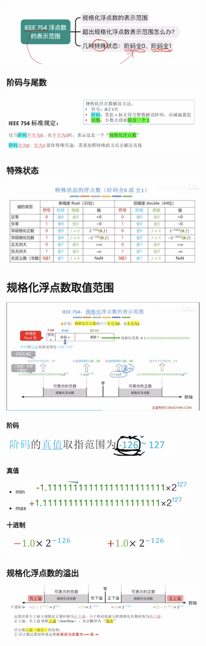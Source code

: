 


![输入图片说明](/imgs/2025-08-04/t2nPPqHxtfhcbGnP.png)
## 阶码与尾数
![输入图片说明](/imgs/2025-08-04/b0snaP0ItgVyma56.png)

## 特殊状态
![输入图片说明](/imgs/2025-08-04/iNp4zznGvHLWe9VW.png)

# 规格化浮点数取值范围
![输入图片说明](/imgs/2025-08-04/k2GrdW6eQfSZVNsK.png)
### 阶码
![输入图片说明](/imgs/2025-08-04/q6Lx0GOLodjYjYOu.png)
### 真值
- min![输入图片说明](/imgs/2025-08-04/O9cJmVDnQPztG2e2.png)
- max![输入图片说明](/imgs/2025-08-04/CXdu32Wcg0wD84cB.png)

###  十进制
![输入图片说明](/imgs/2025-08-04/qv0U1m6xX1SWAV93.png)


## 规格化浮点数的溢出
![输入图片说明](/imgs/2025-08-04/ApkHWXrcdiZsTt7Z.png)
<!--stackedit_data:
eyJoaXN0b3J5IjpbLTM5ODg5MTc3MSwxNDUwNTE5ODgwXX0=
-->